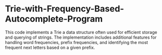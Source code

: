 # Trie-with-Frequency-Based-Autocomplete-Program
This code implements a Trie a data structure often used for efficient storage and querying of strings. The implementation includes additional features for handling word frequencies, prefix frequencies, and identifying the most frequent next letters based on a given prefix.
